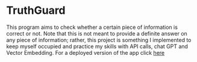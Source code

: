 # TruthGuard
This program aims to check whether a certain piece of information is correct or not. Note that this is not meant to provide a definite answer on any piece of information; rather, this project is something I implemented to keep myself occupied and practice my skills with API calls, chat GPT and Vector Embedding. For a deployed version of the app click [here](https://truthguard.streamlit.app)
